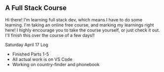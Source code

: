 ## A Full Stack Course

Hi there! I'm learning full stack dev, which means I have to do some learning. I'm taking an online free course, and marking my learnings right here! I highly encourage you to take the course yourself, or just check it out. I'll finish this over the course of a few days!!


Saturday April 17 Log
- Finished Parts 1-5
- All actual work is on VS Code
- Working on country-finder and phonebook
